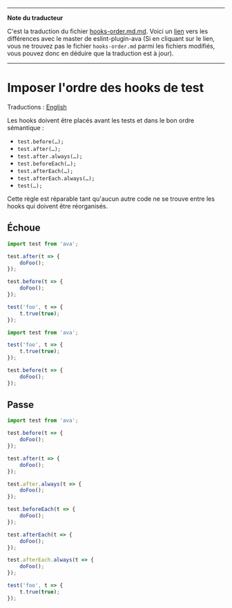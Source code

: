 ___
**Note du traducteur**

C'est la traduction du fichier [hooks-order.md.md](https://github.com/avajs/eslint-plugin-ava/blob/master/docs/rules/hooks-order.md.md). Voici un [lien](https://github.com/avajs/eslint-plugin-ava/compare/7e20c648d52df11a3515b289196e9075cd9ecdac...master#diff-12864ccea1129a0091d7a534c26e113a) vers les différences avec le master de eslint-plugin-ava (Si en cliquant sur le lien, vous ne trouvez pas le fichier `hooks-order.md` parmi les fichiers modifiés, vous pouvez donc en déduire que la traduction est à jour).
___
# Imposer l'ordre des hooks de test

Traductions : [English](https://github.com/avajs/eslint-plugin-ava/blob/master/docs/rules/hooks-order.md)

Les hooks doivent être placés avant les tests et dans le bon ordre sémantique :

- `test.before(…);`
- `test.after(…);`
- `test.after.always(…);`
- `test.beforeEach(…);`
- `test.afterEach(…);`
- `test.afterEach.always(…);`
- `test(…);`

Cette règle est réparable tant qu'aucun autre code ne se trouve entre les hooks qui doivent être réorganisés.


## Échoue

```js
import test from 'ava';

test.after(t => {
	doFoo();
});

test.before(t => {
	doFoo();
});

test('foo', t => {
	t.true(true);
});
```

```js
import test from 'ava';

test('foo', t => {
	t.true(true);
});

test.before(t => {
	doFoo();
});
```


## Passe

```js
import test from 'ava';

test.before(t => {
	doFoo();
});

test.after(t => {
	doFoo();
});

test.after.always(t => {
	doFoo();
});

test.beforeEach(t => {
	doFoo();
});

test.afterEach(t => {
	doFoo();
});

test.afterEach.always(t => {
	doFoo();
});

test('foo', t => {
	t.true(true);
});
```
